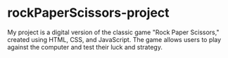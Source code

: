 # rockPaperScissors-project
My project is a digital version of the classic game "Rock Paper Scissors," created using HTML, CSS, and JavaScript. The game allows users to play against the computer and test their luck and strategy. 
